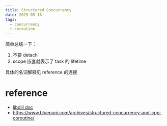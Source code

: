 ```yaml
---
title: Structured Concurrency
date: 2025-05-16
tags:
  - concurrency
  - coroutine
---
```

简单总结一下：
1. 不要 detach
2. scope 嵌套就表示了 task 的 lifetime

具体的名词解释见 reference 的连接
# reference
- [libdill doc](https://libdill.org/structured-concurrency.html)
- https://www.bluepuni.com/archives/structured-concurrency-and-cpp-coroutine/



